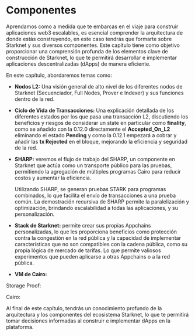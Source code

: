 # Componentes
Aprendamos como a medida que te embarcas en el viaje para construir aplicaciones web3 escalables, es esencial comprender la arquitectura de donde estás construyendo, en este caso tendrás que formarte sobre Starknet y sus diversos componentes. Este capítulo tiene como objetivo proporcionar una comprensión profunda de los elementos clave de construcción de Starknet, lo que te permitirá desarrollar e implementar aplicaciones descentralizadas (dApps) de manera eficiente.

En este capítulo, abordaremos temas como:

* **Nodos L2:** Una visión general de alto nivel de los diferentes nodos de Starknet (Secuenciador, Full Nodes, Prover e Indexer) y sus funciones dentro de la red.

* **Ciclo de Vida de Transacciones:** Una explicación detallada de los diferentes estados por los que pasa una transacción L2, discutiendo los beneficios y riesgos de considerar un state en particular como **finality**, como se añadido con la 0.12.0 directamente el **Accepted_On_L2** eliminando el estado **Pending** y como la 0.12.1 empezará a cobrar y añadir las **tx Rejected** en el bloque, mejorando la eficiencia y seguridad de la red.

* **SHARP:** veremos el flujo de trabajo del SHARP, un componente en Starknet que actúa como un transporte público para las pruebas, permitiendo la agregación de múltiples programas Cairo para reducir costos y aumentar la eficiencia.

    Utilizando SHARP, se generan pruebas STARK para programas combinados, lo que facilita el envío de transacciones a una prueba común. La demostración recursiva de SHARP permite la paralelización y optimización, brindando escalabilidad a todas las aplicaciones, y su personalización.

* **Stack de Starknet:** permite crear sus propias Appchains personalizadas, lo que les proporciona beneficios como protección contra la congestión en la red pública y la capacidad de implementar características que no son compatibles con la cadena pública, como su propia lógica de mercado de tarifas. Lo que permite valiosos experimentos que pueden aplicarse a otras Appchains o a la red pública.

* **VM de Cairo:** 

Storage Proof:

Cairo:


Al final de este capítulo, tendrás un conocimiento profundo de la arquitectura y los componentes del ecosistema Starknet, lo que te permitirá tomar decisiones informadas al construir e implementar dApps en la plataforma.